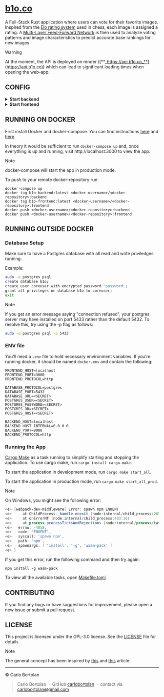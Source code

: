 # [b1o.co](https://b1o.co/about)

A Full-Stack Rust application where users can vote for their favorite images. Inspired from the [Elo rating system](https://en.wikipedia.org/wiki/Elo_rating_system#Theory) used in chess, each image is assigned a rating. A [Multi-Layer Feed-Forward Network](https://en.wikipedia.org/wiki/Feedforward_neural_network#Mathematical_foundations) is then used to analyze voting patterns and image characteristics to predict accurate base rankings for new images.

> [!WARNING]
> At the moment, the API is deployed on render ([**_https://api.b1o.co_**](https://api.b1o.co)) which can lead to significant loading times when opening the web-app.

## CONFIG

<details><summary><b>Start backend</b></summary>

`cargo build`

`cargo install cargo-make`

`cargo run --bin backend`

**OR**

`cargo make start_back_prod`

</details>

<details><summary><b>Start frontend</b></summary>

(`npm install`)

(`npm install -g pnpm`)

(`npm install -g wasm-pack`)

`pnpm install --dir ./frontend`

`pnpm run --dir ./frontend build`

`pnpm run --dir ./frontend dev`

**OR**

`cargo make start_front_prod`

**OR**

`simple-http-server ./frontend/dist -i -p 8000 --nocache --try-file ./frontend/dist/index.html`

> [!NOTE]
> You might have to `Set-ExecutionPolicy RemoteSigned` to run pnpm commands on Windows.

</details>

## RUNNING ON DOCKER

First install Docker and docker-compose.
You can find instructions [here](https://docs.docker.com/get-docker/) and [here](https://docs.docker.com/compose/install/).

In theory it would be sufficient to run `docker-compose up` and, once everything is up and running, visit http://localhost:3000 to view the app.

> [!NOTE]
> docker-compose will start the app in production mode.

To push to your remote docker-repository run:

```
docker-compose up
docker tag b1o-backend:latest <docker-username>/<docker-repository>:backend
docker tag b1o-frontend:latest <docker-username>/<docker-repository>:frontend
docker push <docker-username>/<docker-repository>:backend
docker push <docker-username>/<docker-repository>:frontend
```

## RUNNING OUTSIDE DOCKER

### Database Setup

Make sure to have a Postgres database with all read and write priviledges running.

Example:

```bash
sudo -u postgres psql
create database b1o;
create user coreuser with encrypted password 'password';
grant all privileges on database b1o to coreuser;
exit
```

> [!NOTE]
> If you get an error message saying "connection refused", your postgres server may have installed on port 5433
> rather than the default 5432. To resolve this, try using the -p flag as follows:
>
> ```bash
> sudo -u postgres psql -p 5433
> ```

### ENV file

You'll need a `.env` file to hold necessary environment variables.
If you're running docker, it should be named `docker.env` and contain the following:

```
FRONTEND_HOST=localhost
FRONTEND_PORT=3000
FRONTEND_PROTOCOL=http

DATABASE_PROTOCOL=postgres
DATABASE_PORT=5432
DATABASE_URL=<SECRET>
POSTGRES_USER=<SECRET>
POSTGRES_PASSWORD=<SECRET>
POSTGRES_DB=<SECRET>
POSTGRES_HOST=<SECRET>

BACKEND_HOST=localhost
BACKEND_HOST_INTERNAL=0.0.0.0
BACKEND_PORT=8080
BACKEND_PROTOCOL=http
```

### Running the App

[Cargo Make](https://github.com/sagiegurari/cargo-make) as a task running to simplify starting and stopping the
application.
To use cargo make, run `cargo install cargo-make`.

To start the application in development mode, run `cargo make start_all`.

To start the application in production mode, run `cargo make start_all_prod`.

> [!NOTE]
> On Windows, you might see the following error:
>
> ```powershell
> <e> [webpack-dev-middleware] Error: spawn npm ENOENT
> <e>     at ChildProcess._handle.onexit (node:internal/child_process:285:19)
> <e>     at onErrorNT (node:internal/child_process:483:16)
> <e>     at process.processTicksAndRejections (node:internal/process/task_queues:82:21) {
> <e>   errno: -4058,
> <e>   code: 'ENOENT',
> <e>   syscall: 'spawn npm',
> <e>   path: 'npm',
> <e>   spawnargs: [ 'install', '-g', 'wasm-pack' ]
> <e> }
> ```
>
> If you get this error, run the following command and then try again:
>
> ```
> npm install -g wasm-pack
> ```

To view all the available tasks, open [Makefile.toml](/Makefile.toml).

## CONTRIBUTING

If you find any bugs or have suggestions for improvement, please open a new issue or submit a pull request.

## LICENSE

This project is licensed under the GPL-3.0 license. See the [LICENSE](LICENSE) file for details.

> [!NOTE]
> The general concept has been inspired by [this](https://www.thecrimson.com/article/2003/11/4/hot-or-not-website-briefly-judges/) and [this](https://www.thecrimson.com/article/2003/11/19/facemash-creator-survives-ad-board-the/) article.


---

© Carlo Bortolan

> Carlo Bortolan &nbsp;&middot;&nbsp;
> GitHub [carlobortolan](https://github.com/carlobortolan) &nbsp;&middot;&nbsp;
> contact via [carlobortolan@gmail.com](mailto:carlobortolan@gmail.com)
